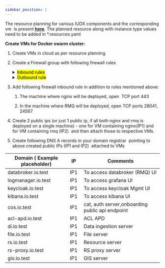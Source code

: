 ```yaml
---
sidebar_position: 1
---
```


The resource planning for various IUDX components and the corresponding vm  is present **[ here](https://docs.google.com/spreadsheets/d/1OQLVxeaQVu0W4GDeY7BMDj2kSCBcTh0oNgFFagbEKdQ/edit#gid=0)**. The planned resource along with instance type values need to be added in \*.resources.yaml <a id="the-resource-planning-for-various-iudx-components-and-the-corresponding-vm-is-present-here--the-planned-resource-along-with-instance-type-values-need-to-be-added-in-resourcesyaml"></a>

**Create VMs for Docker swarm cluster:**
1. Create VMs in cloud as per resource planning.

2. Create a Firewall group with following firewall rules

   <details>

   <summary><mark>Inbound rules</mark></summary>

   1. Open port 22 for **[SSH](https://en.wikipedia.org/wiki/Secure_Shell)** (add all IPs of nodes from which you want to allow SSH)<br/>

   2. For Docker swarm (only internal private network subnet where the cluster exists)<br/>

         &nbsp;&nbsp;&nbsp;&nbsp;a. TCP port 2377 for cluster management communications<br/>

         &nbsp;&nbsp;&nbsp;&nbsp;b. TCP and UDP port 7946 for communication among nodes<br/>

         &nbsp;&nbsp;&nbsp;&nbsp;c. UDP port 4789 for overlay network traffic<br/>

   </details>

   <details>

   <summary><mark>Outbound rule</mark>  <br/></summary>

   Allow ALL. To download packages and docker images.

   </details>

2. Add following firewall inbound rule in addition to rules mentioned above:

   1. The machine where nginx will be deployed, open  TCP port 443

   2. In the machine where RMQ will be deployed, open TCP ports 28041, 24567

3. Create 2 public ips (or just 1 public ip, if all both nginx and rmq is deployed on a single machine) - one for VM containing nginx(IP1) and for VM containing rmq (IP2)  and then attach those to respective VMs. 

4. Create following DNS A records in your domain registrar  pointing to above created public IPs (IP1 and IP2)  attached to VMs

                                                                                    
| Domain ( Example placeholder) | IP   | Comments                                         |
|-------------------------------|-------|-------------------------------------------------|
| databroker.io.test            |  IP1 | To access databroker (RMQ) UI                    |
| logmanager.io.test            | IP1  | To access grafana UI                             |
| keycloak.io.test              | IP1  | To access keycloak Mgmt UI                       |
| kibana.io.test                | IP1  | To access kibana UI                              |
| cos.io.test                   | IP1  | cat, auth server,onboarding  public api endpoint |
| acl-apd.io.test               | IP1  | ACL APD                                          |
| di.io.test                    | IP1  | Data ingestion server                            |
| file.io.test                  | IP1  | File server                                      |
| rs.io.test                    | IP1  | Resource server                                  |
| rs-proxy.io.test              | IP1  | RS proxy server                                  |
| gis.io.test                   | IP1  | GIS server                                       |

